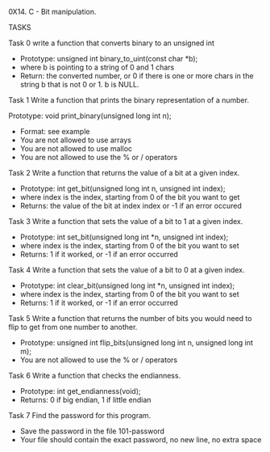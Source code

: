 0X14. C - Bit manipulation.

TASKS

Task 0
write a function that converts binary to an unsigned int
- Prototype: unsigned int binary_to_uint(const char *b);
- where b is pointing to a string of 0 and 1 chars
- Return: the converted number, or 0 if
there is one or more chars in the string b that is not 0 or 1.
b is NULL.

Task 1
Write a function that prints the binary representation of a number.

Prototype: void print_binary(unsigned long int n);
- Format: see example
- You are not allowed to use arrays
- You are not allowed to use malloc
- You are not allowed to use the % or / operators

Task 2
Write a function that returns the value of a bit at a given index.

- Prototype: int get_bit(unsigned long int n, unsigned int index);
- where index is the index, starting from 0 of the bit you want to get
- Returns: the value of the bit at index index or -1 if an error occured

Task 3
Write a function that sets the value of a bit to 1 at a given index.

- Prototype: int set_bit(unsigned long int *n, unsigned int index);
- where index is the index, starting from 0 of the bit you want to set
- Returns: 1 if it worked, or -1 if an error occurred

Task 4
Write a function that sets the value of a bit to 0 at a given index.

- Prototype: int clear_bit(unsigned long int *n, unsigned int index);
- where index is the index, starting from 0 of the bit you want to set
- Returns: 1 if it worked, or -1 if an error occurred

Task 5
Write a function that returns the number of bits you would need to flip to get from one number to another.

- Prototype: unsigned int flip_bits(unsigned long int n, unsigned long int m);
- You are not allowed to use the % or / operators

Task 6
Write a function that checks the endianness.

- Prototype: int get_endianness(void);
- Returns: 0 if big endian, 1 if little endian

Task 7
Find the password for this program.

- Save the password in the file 101-password
- Your file should contain the exact password, no new line, no extra space
